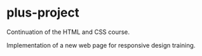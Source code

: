 # plus-project

Continuation of the HTML and CSS course.

Implementation of a new web page for responsive design training.